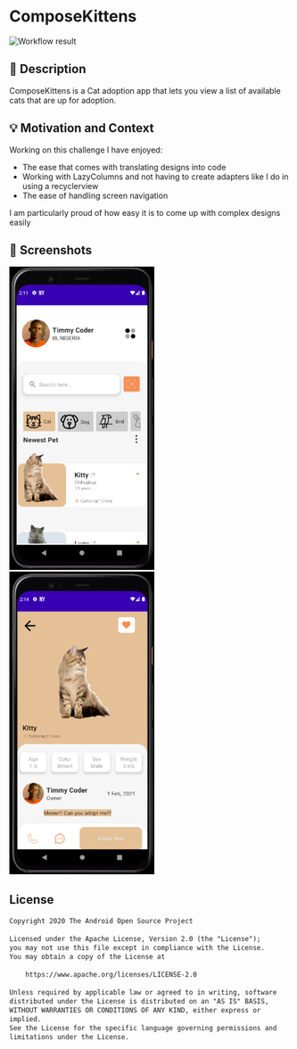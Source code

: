 # ComposeKittens


![Workflow result](https://github.com/timmyCoder/ComposeKitten/workflows/Check/badge.svg)


## :scroll: Description
ComposeKittens is a Cat adoption app that lets you view a list of available cats that are up for adoption.


## :bulb: Motivation and Context
<!--- Optionally point readers to interesting parts of your submission. -->
Working on this challenge I have enjoyed:
- The ease that comes with translating designs into code
- Working with LazyColumns and not having to create adapters like I do in using a recyclerview
- The ease of handling screen navigation
<!--- What are you especially proud of? -->
I am particularly proud of how easy it is to come up with complex designs easily


## :camera_flash: Screenshots
<!-- You can add more screenshots here if you like -->
<img src="/results/screenshot_1.png" width="260">&emsp;<img src="/results/screenshot_2.png" width="260">

## License
```
Copyright 2020 The Android Open Source Project

Licensed under the Apache License, Version 2.0 (the "License");
you may not use this file except in compliance with the License.
You may obtain a copy of the License at

    https://www.apache.org/licenses/LICENSE-2.0

Unless required by applicable law or agreed to in writing, software
distributed under the License is distributed on an "AS IS" BASIS,
WITHOUT WARRANTIES OR CONDITIONS OF ANY KIND, either express or implied.
See the License for the specific language governing permissions and
limitations under the License.
```